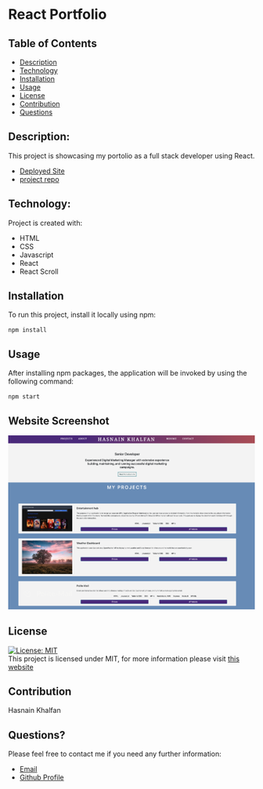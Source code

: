 # React Portfolio

## Table of Contents

- [Description](#description)
- [Technology](#Technology)
- [Installation](#installation)
- [Usage](#usage)
- [License](#license)
- [Contribution](#contribution)
- [Questions](#questions)

## Description:

This project is showcasing my portolio as a full stack developer using React.

- [Deployed Site](https://hkhalfan1979.github.io/react-portfolio/)
- [project repo](https://github.com/hkhalfan1979/react-portfolio)

## Technology:

Project is created with:
- HTML
- CSS
- Javascript
- React
- React Scroll


## Installation

To run this project, install it locally using npm:

```
npm install
```

## Usage

After installing npm packages, the application will be invoked by using the following command:

```
npm start
```

## Website Screenshot

![Screenshot](./assets/react-portfolio-screenshot.png)

## License

[![License: MIT](https://img.shields.io/badge/License-MIT-yellow.svg)](https://opensource.org/licenses/MIT) <br>
This project is licensed under MIT, for more information please visit [this website](https://opensource.org/licenses/MIT)

## Contribution

Hasnain Khalfan

## Questions?

Please feel free to contact me if you need any further information:

- [Email](mailto:hkhalfan9@gmail.com)
- [Github Profile](https://github.com/hkhalfan1979)